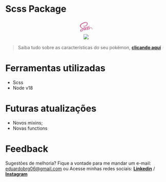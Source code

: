 # Scss Package

<p align="center">
<img src="https://raw.githubusercontent.com/devicons/devicon/master/icons/sass/sass-original.svg" alt="sass" width="40" height="40"/>
<br/>
<img src="https://img.shields.io/github/package-json/v/edubrg/scss-edubrg-package?color=rebeccapurple&style=plastic"/>
</p>

> Saiba tudo sobre as características do seu pokémon, [**clicando aqui**](https://edubrg.github.io/pokemon/) 

# Ferramentas utilizadas

- Scss
- Node v18

# Futuras atualizações

- Novos mixins;
- Novas functions

# Feedback

Sugestões de melhoria? 
Fique a vontade para me mandar um e-mail: eduardobrg06@gmail.com
ou 
Acesse minhas redes sociais: [**Linkedin**](https://www.linkedin.com/in/eduardo-borges-80139415a/) / [**Instagram**](https://www.instagram.com/edubrg_/) 
